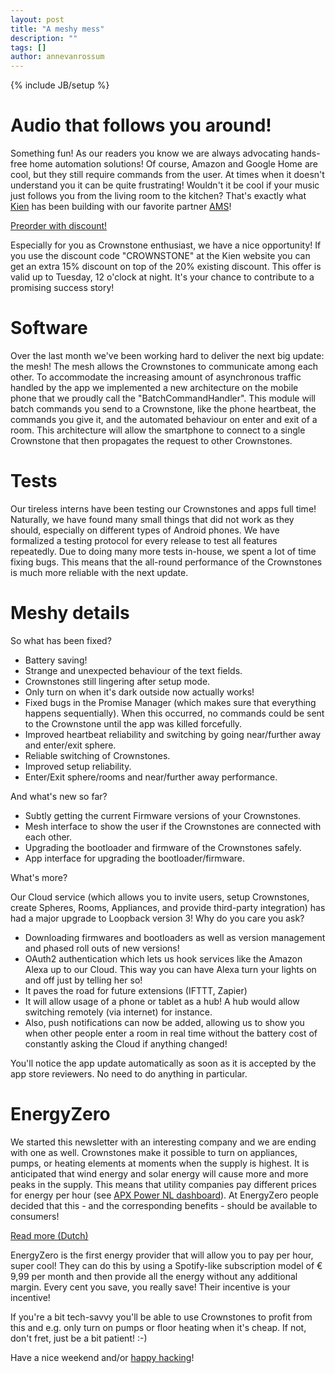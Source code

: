 ```yaml
---
layout: post
title: "A meshy mess"
description: ""
tags: []
author: annevanrossum
---
```

{% include JB/setup %}

# Audio that follows you around!

Something fun! As our readers you know we are always advocating hands-free home automation solutions! Of course, Amazon and Google Home are cool, but they still require commands from the user. At times when it doesn't understand you it can be quite frustrating! Wouldn't it be cool if your music just follows you from the living room to the kitchen? That's exactly what [Kien](https://www.kien.io/) has been building with our favorite partner [AMS](http://www.ams-site.com/)!

[Preorder with discount!](https://www.kien.io/collections/all)

Especially for you as Crownstone enthusiast, we have a nice opportunity! If you use the discount code "CROWNSTONE" at the Kien website you can get an extra 15% discount on top of the 20% existing discount. This offer is valid up to Tuesday, 12 o'clock at night. It's your chance to contribute to a promising success story!

# Software

Over the last month we've been working hard to deliver the next big update: the mesh! The mesh allows the Crownstones to communicate among each other. To accommodate the increasing amount of asynchronous traffic handled by the app we implemented a new architecture on the mobile phone that we proudly call the "BatchCommandHandler". This module will batch commands you send to a Crownstone, like the phone heartbeat, the commands you give it, and the automated behaviour on enter and exit of a room. This architecture will allow the smartphone to connect to a single Crownstone that then propagates the request to other Crownstones. 

# Tests

Our tireless interns have been testing our Crownstones and apps full time! Naturally, we have found many small things that did not work as they should, especially on different types of Android phones. We have formalized a testing protocol for every release to test all features repeatedly. Due to doing many more tests in-house, we spent a lot of time fixing bugs. This means that the all-round performance of the Crownstones is much more reliable with the next update. 

# Meshy details

So what has been fixed?

* Battery saving!
* Strange and unexpected behaviour of the text fields.
* Crownstones still lingering after setup mode.
* Only turn on when it's dark outside now actually works!
* Fixed bugs in the Promise Manager (which makes sure that everything happens sequentially). When this occurred, no commands could be sent to the Crownstone until the app was killed forcefully.
* Improved heartbeat reliability and switching by going near/further away and enter/exit sphere.
* Reliable switching of Crownstones.
* Improved setup reliability.
* Enter/Exit sphere/rooms and near/further away performance.

And what's new so far?

* Subtly getting the current Firmware versions of your Crownstones.
* Mesh interface to show the user if the Crownstones are connected with each other.
* Upgrading the bootloader and firmware of the Crownstones safely.
* App interface for upgrading the bootloader/firmware.

What's more?

Our Cloud service (which allows you to invite users, setup Crownstones, create Spheres, Rooms, Appliances, and provide third-party integration) has had a major upgrade to Loopback version 3! Why do you care you ask? 

* Downloading firmwares and bootloaders as well as version management and phased roll outs of new versions!
* OAuth2 authentication which lets us hook services like the Amazon Alexa up to our Cloud. This way you can have Alexa turn your lights on and off just by telling her so!
* It paves the road for future extensions (IFTTT, Zapier)
* It will allow usage of a phone or tablet as a hub! A hub would allow switching remotely (via internet) for instance.
* Also, push notifications can now be added, allowing us to show you when other people enter a room in real time without the battery cost of constantly asking the Cloud if anything changed!

You'll notice the app update automatically as soon as it is accepted by the app store reviewers. No need to do anything in particular.

# EnergyZero

We started this newsletter with an interesting company and we are ending with one as well. Crownstones make it possible to turn on appliances, pumps, or heating elements at moments when the supply is highest. It is anticipated that wind energy and solar energy will cause more and more peaks in the supply. This means that utility companies pay different prices for energy per hour (see [APX Power NL dashboard](https://www.apxgroup.com/market-results/apx-power-nl/dashboard)). At EnergyZero people decided that this - and the corresponding benefits - should be available to consumers!

[Read more (Dutch)](https://www.energyzero.nl/energie-tegen-kostprijs/flexibele-energietarieven/)

EnergyZero is the first energy provider that will allow you to pay per hour, super cool! They can do this by using a Spotify-like subscription model of € 9,99 per month and then provide all the energy without any additional margin. Every cent you save, you really save! Their incentive is your incentive!

If you're a bit tech-savvy you'll be able to use Crownstones to profit from this and e.g. only turn on pumps or floor heating when it's cheap. If not, don't fret, just be a bit patient! :-)

Have a nice weekend and/or [happy hacking](https://www.meetup.com/Smart-Home-Bluetooth-Hackerspace/)!
 
